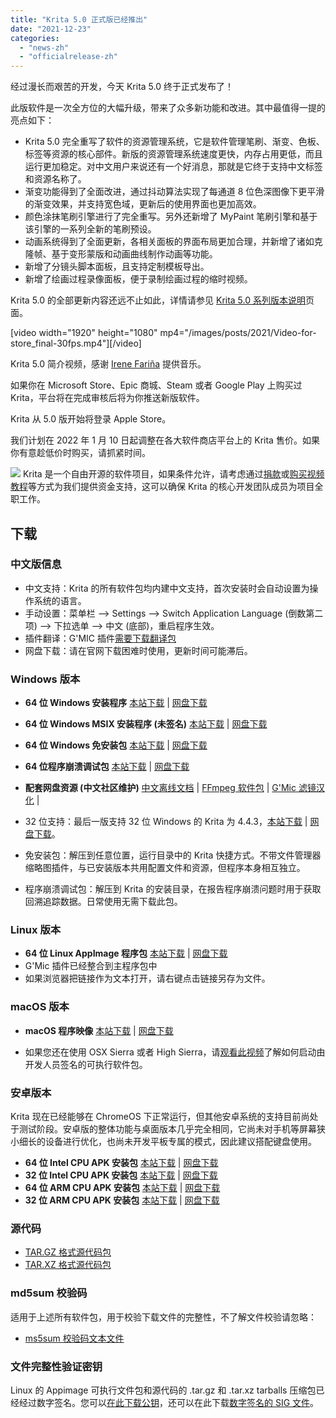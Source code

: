 ```yaml
---
title: "Krita 5.0 正式版已经推出"
date: "2021-12-23"
categories: 
  - "news-zh"
  - "officialrelease-zh"
---
```


经过漫长而艰苦的开发，今天 Krita 5.0 终于正式发布了！

此版软件是一次全方位的大幅升级，带来了众多新功能和改进。其中最值得一提的亮点如下：

- Krita 5.0 完全重写了软件的资源管理系统，它是软件管理笔刷、渐变、色板、标签等资源的核心部件。新版的资源管理系统速度更快，内存占用更低，而且运行更加稳定。对中文用户来说还有一个好消息，那就是它终于支持中文标签和资源名称了。
- 渐变功能得到了全面改进，通过抖动算法实现了每通道 8 位色深图像下更平滑的渐变效果，并支持宽色域，更新后的使用界面也更加高效。
- 颜色涂抹笔刷引擎进行了完全重写。另外还新增了 MyPaint 笔刷引擎和基于该引擎的一系列全新的笔刷预设。
- 动画系统得到了全面更新，各相关面板的界面布局更加合理，并新增了诸如克隆帧、基于变形蒙版和动画曲线制作动画等功能。
- 新增了分镜头脚本面板，且支持定制模板导出。
- 新增了绘画过程录像面板，便于录制绘画过程的缩时视频。

Krita 5.0 的全部更新内容还远不止如此，详情请参见 [Krita 5.0 系列版本说明](https://krita.org/zh/krita-5-0-release-notes-zh/)页面。

\[video width="1920" height="1080" mp4="/images/posts/2021/Video-for-store_final-30fps.mp4"\]\[/video\]

Krita 5.0 简介视频，感谢 [Irene Fariña](https://www.instagram.com/irerakmusic/) 提供音乐。

如果你在 Microsoft Store、Epic 商城、Steam 或者 Google Play 上购买过 Krita，平台将在完成审核后将为你推送新版软件。

Krita 从 5.0 版开始将登录 Apple Store。

我们计划在 2022 年 1 月 10 日起调整在各大软件商店平台上的 Krita 售价。如果你有意趁低价时购买，请抓紧时间。

![](/images/posts/2021/2021-11-16_kiki-piggy-bank_krita5.png) Krita 是一个自由开源的软件项目，如果条件允许，请考虑通过[捐款](https://fund.krita.org)或[购买视频教程](https://krita.org/en/shop/)等方式为我们提供资金支持，这可以确保 Krita 的核心开发团队成员为项目全职工作。

## 下载

### 中文版信息

- 中文支持：Krita 的所有软件包均内建中文支持，首次安装时会自动设置为操作系统的语言。
- 手动设置：菜单栏 --> Settings --> Switch Application Language (倒数第二项) --> 下拉选单 --> 中文 (底部)，重启程序生效。
- 插件翻译：G'MIC 插件[需要下载翻译包](https://share.weiyun.com/SBopNjOn)
- 网盘下载：请在官网下载困难时使用，更新时间可能滞后。

### Windows 版本

- **64 位 Windows 安装程序** [本站下载](https://download.kde.org/stable/krita/5.0.0/krita-x64-5.0.0-setup.exe) | [网盘下载](https://share.weiyun.com/aVyf2PXQ)
- **64 位 Windows MSIX 安装程序 (未签名)** [本站下载](https://download.kde.org/stable/krita/5.0.0/krita-x64-5.0.0-unsigned.msix) | [网盘下载](https://share.weiyun.com/aVyf2PXQ)
- **64 位 Windows 免安装包** [本站下载](https://download.kde.org/stable/krita/5.0.0/krita-x64-5.0.0.zip) | [网盘下载](https://share.weiyun.com/aVyf2PXQ)
- **64 位程序崩溃调试包** [本站下载](https://download.kde.org/stable/krita/5.0.0/krita-x64-5.0.0-dbg.zip) | [网盘下载](https://share.weiyun.com/aVyf2PXQ)

- **配套网盘资源 (中文社区维护)** [中文离线文档](https://share.weiyun.com/Dea2uj0M) | [FFmpeg 软件包](https://share.weiyun.com/6tH13bVC) | [G'Mic 滤镜汉化](https://share.weiyun.com/SBopNjOn) |

- 32 位支持：最后一版支持 32 位 Windows 的 Krita 为 4.4.3，[本站下载](https://download.kde.org/stable/krita/4.4.3/krita-x86-4.4.3-setup.exe) | [网盘下载](https://share.weiyun.com/wdMnx1WB)。
- 免安装包：解压到任意位置，运行目录中的 Krita 快捷方式。不带文件管理器缩略图插件，与已安装版本共用配置文件和资源，但程序本身相互独立。
- 程序崩溃调试包：解压到 Krita 的安装目录，在报告程序崩溃问题时用于获取回溯追踪数据。日常使用无需下载此包。

### Linux 版本

- **64 位 Linux AppImage 程序包** [本站下载](https://download.kde.org/stable/krita/5.0.0/krita-5.0.0-x86_64.appimage) | [网盘下载](https://share.weiyun.com/j7Vrjx2m)
- G'Mic 插件已经整合到主程序包中
- 如果浏览器把链接作为文本打开，请右键点击链接另存为文件。

### macOS 版本

- **macOS 程序映像** [本站下载](https://download.kde.org/unstable/krita/5.0.0-beta5/krita-5.0.0-beta5.dmg) | [网盘下载](https://share.weiyun.com/jc82ykle)

- 如果您还在使用 OSX Sierra 或者 High Sierra，请[观看此视频](https://www.youtube.com/watch?v=3py0kgq95Hk)了解如何启动由开发人员签名的可执行软件包。

### 安卓版本

Krita 现在已经能够在 ChromeOS 下正常运行，但其他安卓系统的支持目前尚处于测试阶段。安卓版的整体功能与桌面版本几乎完全相同，它尚未对手机等屏幕狭小细长的设备进行优化，也尚未开发平板专属的模式，因此建议搭配键盘使用。

- **64 位 Intel CPU APK 安装包** [本站下载](https://download.kde.org/stable/krita/5.0.0/krita-x86_64-5.0.0-release-signed.apk) | [网盘下载](https://share.weiyun.com/KXRP4Ec0)
- **32 位 Intel CPU APK 安装包** [本站下载](https://download.kde.org/stable/krita/5.0.0/krita-x86-5.0.0-release-signed.apk) | [网盘下载](https://share.weiyun.com/KXRP4Ec0)
- **64 位 ARM CPU APK 安装包** [本站下载](https://download.kde.org/stable/krita/5.0.0/krita-arm64-v8a-5.0.0-release-signed.apk) | [网盘下载](https://share.weiyun.com/AxnO4CZZ)
- **32 位 ARM CPU APK 安装包** [本站下载](https://download.kde.org/stable/krita/5.0.0/krita-armeabi-v7a-5.0.0-release-signed.apk) | [网盘下载](https://share.weiyun.com/AxnO4CZZ)

### 源代码

- [TAR.GZ 格式源代码包](https://download.kde.org/stable/krita/5.0.0/krita-5.0.0.tar.gz)
- [TAR.XZ 格式源代码包](https://download.kde.org/stable/krita/5.0.0/krita-5.0.0.tar.xz)

### md5sum 校验码

适用于上述所有软件包，用于校验下载文件的完整性，不了解文件校验请忽略：

- [ms5sum 校验码文本文件](https://download.kde.org/stable/krita/5.0.0/md5sum.txt)

### 文件完整性验证密钥

Linux 的 Appimage 可执行文件包和源代码的 .tar.gz 和 .tar.xz tarballs 压缩包已经经过数字签名。您可以[在此下载公钥](https://files.kde.org/krita/4DA79EDA231C852B)，还可以在此下载[数字签名的 SIG 文件](https://download.kde.org/stable/krita/5.0.0/)。
